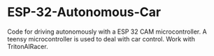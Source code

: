 # ESP-32-Autonomous-Car

Code for driving autonomously with a ESP 32 CAM microcontroller. A teensy microcontroller is used to deal with car control. Work with TritonAIRacer.
